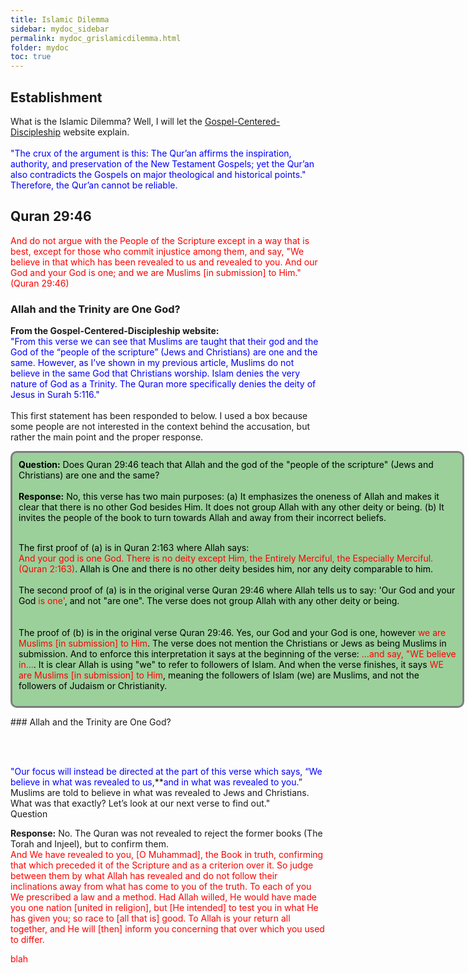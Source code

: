 ```yaml
---
title: Islamic Dilemma 
sidebar: mydoc_sidebar
permalink: mydoc_grislamicdilemma.html
folder: mydoc
toc: true
---
```

## Establishment 
What is the Islamic Dilemma? Well, I will let the [Gospel-Centered-Discipleship](https://gcdiscipleship.com/article-feed/the-islamic-dilemma-a-game-changer-for-conversations-with-muslims) website explain.
<br><br>
<font color="blue">"The crux of the argument is this: The Qur’an affirms the inspiration, authority, and preservation of the New Testament Gospels; yet the Qur’an also contradicts the Gospels on major theological and historical points." Therefore, the Qur’an cannot be reliable.</font> 
## Quran 29:46
<font color="red">And do not argue with the People of the Scripture except in a way that is best, except for those who commit injustice among them, and say, "We believe in that which has been revealed to us and revealed to you. And our God and your God is one; and we are Muslims [in submission] to Him."(Quran 29:46)</font> 
### Allah and the Trinity are One God?
**From the Gospel-Centered-Discipleship website:**
<br>
<font color="blue"> "From this verse we can see that Muslims are taught that their god and the God of the “people of the scripture” (Jews and Christians) are one and the same. However, as I’ve shown in my previous article, Muslims do not believe in the same God that Christians worship. Islam denies the very nature of God as a Trinity. The Quran more specifically denies the deity of Jesus in Surah 5:116."</font>
<br><br>
This first statement has been responded to below. I used a box because some people are not interested in the context behind the accusation, but rather the main point and the proper response. 
<html lang="en">
  <head>
    <meta charset="UTF-8" />
    <meta name="viewport" content="width=device-width, initial-scale=1.0" />
    <title>Page Title</title>
    <style>
      /* Whatever that is inside this <style> tag is all styling for your markup / content structure.
      /* The . with the boxed represents that it is a class */
      .boxed {
        background: #9BD09B;
        color: black;
        border: 3px solid #7D7D7D;
        margin: 0px auto;
        width: 700px;
        padding: 10px;
        border-radius: 10px;
        shadow-depth:
      }
    </style>
  </head>
  <body>
    <!-- This is the markup of your box, in simpler terms the content structure. -->
    <div class="boxed">
<strong>Question:</strong> Does Quran 29:46 teach that Allah and the god of the "people of the scripture" (Jews and Christians) are one and the same?
<br> <br>
<strong>Response:</strong> No, this verse has two main purposes: (a) It emphasizes the oneness of Allah and makes it clear that there is no other God besides Him. It does not group Allah with any other deity or being. (b) It invites the people of the book to turn towards Allah and away from their incorrect beliefs.<br> <br>
      
The first proof of (a) is in Quran 2:163 where Allah says: <br>
<font color="red">And your god is one God. There is no deity except Him, the Entirely Merciful, the Especially Merciful.(Quran 2:163)</font>. Allah is One and there is no other deity besides him, nor any deity comparable to him. <br> <br>
The second proof of (a) is in the original verse Quran 29:46 where Allah tells us to say: 'Our God and your God <font color="red">is one'</font>, and not "are one". The verse does not group Allah with any other deity or being.      
<br> <br>
The proof of (b) is in the original verse Quran 29:46. Yes, our God and your God is one, however <font color="red">we are Muslims [in submission] to Him</font>. The verse does not mention the Christians or Jews as being Muslims in submission. And to enforce this interpretation it says at the beginning of the verse: <font color="red">...and say, "WE believe in...</font>. It is clear Allah is using "we" to refer to followers of Islam. And when the verse finishes, it says <font color="red">WE are Muslims [in submission] to Him</font>, meaning the followers of Islam (we) are Muslims, and not the followers of Judaism or Christianity.
    </div>
  </body>
</html>
### Allah and the Trinity are One God?


















<br> <br>



<font color="blue"> "Our focus will instead be directed at the part of this verse which says, “We believe in what was revealed to us,</font>​ **<font color="blue">and in what was revealed to you.</font>”​ Muslims are told to believe in what was revealed to Jews and Christians. What was that exactly? Let’s look at our next verse to find out."</font>
<br>
Question







**Response:** No. The Quran was not revealed to reject the former books (The Torah and Injeel), but to confirm them.
<br>
<font color="red">And We have revealed to you, [O Muhammad], the Book in truth, confirming that which preceded it of the Scripture and as a criterion over it. So judge between them by what Allah has revealed and do not follow their inclinations away from what has come to you of the truth. To each of you We prescribed a law and a method. Had Allah willed, He would have made you one nation [united in religion], but [He intended] to test you in what He has given you; so race to [all that is] good. To Allah is your return all together, and He will [then] inform you concerning that over which you used to differ.</font>









<font color="red">blah</font>
